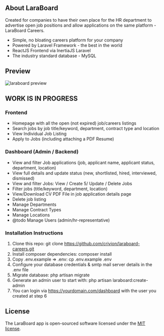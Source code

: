 ## About LaraBoard

Created for companies to have their own place for the HR department to advertise open job positions and allow applications on the same platform - LaraBoard Careers.

-   Simple, no bloating careers platform for your company
-   Powered by Laravel Framework - the best in the world
-   ReactJS Frontend via InertiaJS Laravel
-   The industry standard database - MySQL

## Preview

![laraboard preview](https://raw.githubusercontent.com/crivion/laraboard-careers/master/public/assets/images/laraboard-preview.png)

## WORK IS IN PROGRESS

### Frontend

-   Homepage with all the open (not expired) job/careers listings
-   Search jobs by job title/keyword, department, contract type and location
-   View Individual Job Listing
-   Apply to Jobs (including attaching a PDF Resume)

### Dashboard (Admin / Backend)

-   View and filter Job applications (job, applicant name, applicant status, department, location)
-   View full details and update status (new, shortlisted, hired, interviewed, dismissed)
-   View and filter Jobs: View / Create 5/ Update / Delete Jobs
-   Filter jobs (title/keyword, department, location)
-   View/Download CV PDF File in job application details page
- Delete job listing
- Manage Departments
-  Manage Contract Types
- Manage Locations
- @todo Manage Users (admin/hr-representative)

### Installation Instructions
1) Clone this repo: git clone https://github.com/crivion/laraboard-careers.git
2) Install composer dependencies: composer install
3) Copy .env.example => .env: cp .env.example .env
4) Configure your database credentials & smtp mail server details in the .env file
5) Migrate database: php artisan migrate
6) Generate an admin user to start with: php artisan laraboard:create-admin
7) You can login via https://yourdomain.com/dashboard with the user you created at step 6


## License

The LaraBoard app is open-sourced software licensed under the [MIT license](https://opensource.org/licenses/MIT).
